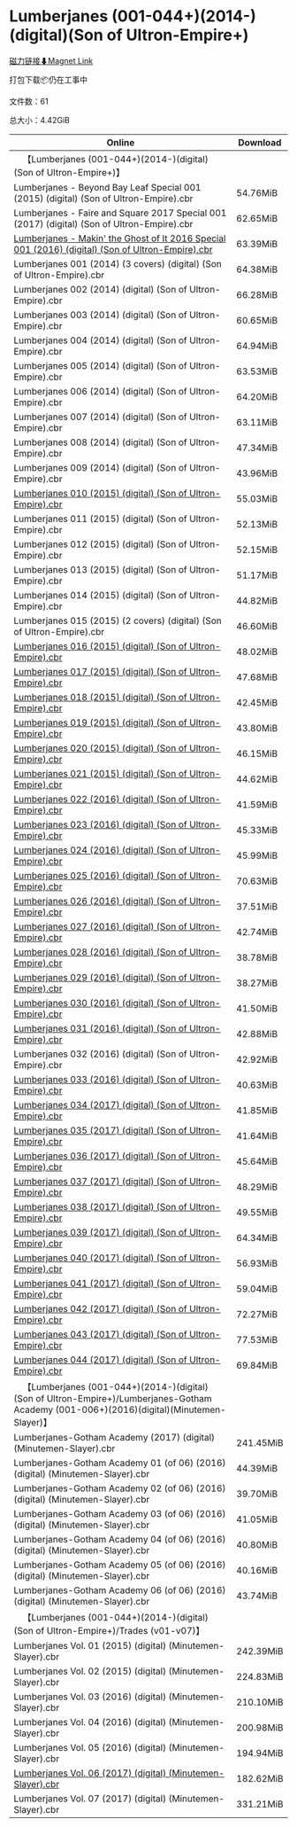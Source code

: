 # Lumberjanes (001-044+)(2014-)(digital)(Son of Ultron-Empire+)

[磁力链接⬇Magnet Link](magnet:?xt=urn:btih:598d1ff8310e1262c40e44a740c9342a00f7fcda&dn=Lumberjanes%20%28001-044%2B%29%282014-%29%28digital%29%28Son%20of%20Ultron-Empire%2B%29)

打包下载📦仍在工事中

文件数：61

总大小：4.42GiB

Online | Download
--- | ---
&emsp;【Lumberjanes (001-044+)(2014-)(digital)(Son of Ultron-Empire+)】 | 
Lumberjanes - Beyond Bay Leaf Special 001 (2015) (digital) (Son of Ultron-Empire).cbr | 54.76MiB
Lumberjanes - Faire and Square 2017 Special 001 (2017) (digital) (Son of Ultron-Empire).cbr | 62.65MiB
[Lumberjanes - Makin' the Ghost of It 2016 Special 001 (2016) (digital) (Son of Ultron-Empire).cbr](https://github.com/alicewish/markdown/blob/master/comic/Lumberjanes-Makin-Ghost-of-It-2016-Special-001-2016-digital-Son-of-Ultron-Empire-cbr.md) | 63.39MiB
Lumberjanes 001 (2014) (3 covers) (digital) (Son of Ultron-Empire).cbr | 64.38MiB
Lumberjanes 002 (2014) (digital) (Son of Ultron-Empire).cbr | 66.28MiB
Lumberjanes 003 (2014) (digital) (Son of Ultron-Empire).cbr | 60.65MiB
Lumberjanes 004 (2014) (digital) (Son of Ultron-Empire).cbr | 64.94MiB
Lumberjanes 005 (2014) (digital) (Son of Ultron-Empire).cbr | 63.53MiB
Lumberjanes 006 (2014) (digital) (Son of Ultron-Empire).cbr | 64.20MiB
Lumberjanes 007 (2014) (digital) (Son of Ultron-Empire).cbr | 63.11MiB
Lumberjanes 008 (2014) (digital) (Son of Ultron-Empire).cbr | 47.34MiB
Lumberjanes 009 (2014) (digital) (Son of Ultron-Empire).cbr | 43.96MiB
[Lumberjanes 010 (2015) (digital) (Son of Ultron-Empire).cbr](https://github.com/alicewish/markdown/blob/master/comic/Lumberjanes-010-2015-digital-Son-of-Ultron-Empire-cbr.md) | 55.03MiB
Lumberjanes 011 (2015) (digital) (Son of Ultron-Empire).cbr | 52.13MiB
Lumberjanes 012 (2015) (digital) (Son of Ultron-Empire).cbr | 52.15MiB
Lumberjanes 013 (2015) (digital) (Son of Ultron-Empire).cbr | 51.17MiB
Lumberjanes 014 (2015) (digital) (Son of Ultron-Empire).cbr | 44.82MiB
Lumberjanes 015 (2015) (2 covers) (digital) (Son of Ultron-Empire).cbr | 46.60MiB
[Lumberjanes 016 (2015) (digital) (Son of Ultron-Empire).cbr](https://github.com/alicewish/markdown/blob/master/comic/Lumberjanes-016-2015-digital-Son-of-Ultron-Empire-cbr.md) | 48.02MiB
[Lumberjanes 017 (2015) (digital) (Son of Ultron-Empire).cbr](https://github.com/alicewish/markdown/blob/master/comic/Lumberjanes-017-2015-digital-Son-of-Ultron-Empire-cbr.md) | 47.68MiB
[Lumberjanes 018 (2015) (digital) (Son of Ultron-Empire).cbr](https://github.com/alicewish/markdown/blob/master/comic/Lumberjanes-018-2015-digital-Son-of-Ultron-Empire-cbr.md) | 42.45MiB
[Lumberjanes 019 (2015) (digital) (Son of Ultron-Empire).cbr](https://github.com/alicewish/markdown/blob/master/comic/Lumberjanes-019-2015-digital-Son-of-Ultron-Empire-cbr.md) | 43.80MiB
[Lumberjanes 020 (2015) (digital) (Son of Ultron-Empire).cbr](https://github.com/alicewish/markdown/blob/master/comic/Lumberjanes-020-2015-digital-Son-of-Ultron-Empire-cbr.md) | 46.15MiB
[Lumberjanes 021 (2015) (digital) (Son of Ultron-Empire).cbr](https://github.com/alicewish/markdown/blob/master/comic/Lumberjanes-021-2015-digital-Son-of-Ultron-Empire-cbr.md) | 44.62MiB
[Lumberjanes 022 (2016) (digital) (Son of Ultron-Empire).cbr](https://github.com/alicewish/markdown/blob/master/comic/Lumberjanes-022-2016-digital-Son-of-Ultron-Empire-cbr.md) | 41.59MiB
[Lumberjanes 023 (2016) (digital) (Son of Ultron-Empire).cbr](https://github.com/alicewish/markdown/blob/master/comic/Lumberjanes-023-2016-digital-Son-of-Ultron-Empire-cbr.md) | 45.33MiB
[Lumberjanes 024 (2016) (digital) (Son of Ultron-Empire).cbr](https://github.com/alicewish/markdown/blob/master/comic/Lumberjanes-024-2016-digital-Son-of-Ultron-Empire-cbr.md) | 45.99MiB
[Lumberjanes 025 (2016) (digital) (Son of Ultron-Empire).cbr](https://github.com/alicewish/markdown/blob/master/comic/Lumberjanes-025-2016-digital-Son-of-Ultron-Empire-cbr.md) | 70.63MiB
[Lumberjanes 026 (2016) (digital) (Son of Ultron-Empire).cbr](https://github.com/alicewish/markdown/blob/master/comic/Lumberjanes-026-2016-digital-Son-of-Ultron-Empire-cbr.md) | 37.51MiB
[Lumberjanes 027 (2016) (digital) (Son of Ultron-Empire).cbr](https://github.com/alicewish/markdown/blob/master/comic/Lumberjanes-027-2016-digital-Son-of-Ultron-Empire-cbr.md) | 42.74MiB
[Lumberjanes 028 (2016) (digital) (Son of Ultron-Empire).cbr](https://github.com/alicewish/markdown/blob/master/comic/Lumberjanes-028-2016-digital-Son-of-Ultron-Empire-cbr.md) | 38.78MiB
[Lumberjanes 029 (2016) (digital) (Son of Ultron-Empire).cbr](https://github.com/alicewish/markdown/blob/master/comic/Lumberjanes-029-2016-digital-Son-of-Ultron-Empire-cbr.md) | 38.27MiB
[Lumberjanes 030 (2016) (digital) (Son of Ultron-Empire).cbr](https://github.com/alicewish/markdown/blob/master/comic/Lumberjanes-030-2016-digital-Son-of-Ultron-Empire-cbr.md) | 41.50MiB
[Lumberjanes 031 (2016) (digital) (Son of Ultron-Empire).cbr](https://github.com/alicewish/markdown/blob/master/comic/Lumberjanes-031-2016-digital-Son-of-Ultron-Empire-cbr.md) | 42.88MiB
Lumberjanes 032 (2016) (digital) (Son of Ultron-Empire).cbr | 42.92MiB
[Lumberjanes 033 (2016) (digital) (Son of Ultron-Empire).cbr](https://github.com/alicewish/markdown/blob/master/comic/Lumberjanes-033-2016-digital-Son-of-Ultron-Empire-cbr.md) | 40.63MiB
[Lumberjanes 034 (2017) (digital) (Son of Ultron-Empire).cbr](https://github.com/alicewish/markdown/blob/master/comic/Lumberjanes-034-2017-digital-Son-of-Ultron-Empire-cbr.md) | 41.85MiB
[Lumberjanes 035 (2017) (digital) (Son of Ultron-Empire).cbr](https://github.com/alicewish/markdown/blob/master/comic/Lumberjanes-035-2017-digital-Son-of-Ultron-Empire-cbr.md) | 41.64MiB
[Lumberjanes 036 (2017) (digital) (Son of Ultron-Empire).cbr](https://github.com/alicewish/markdown/blob/master/comic/Lumberjanes-036-2017-digital-Son-of-Ultron-Empire-cbr.md) | 45.64MiB
[Lumberjanes 037 (2017) (digital) (Son of Ultron-Empire).cbr](https://github.com/alicewish/markdown/blob/master/comic/Lumberjanes-037-2017-digital-Son-of-Ultron-Empire-cbr.md) | 48.29MiB
[Lumberjanes 038 (2017) (digital) (Son of Ultron-Empire).cbr](https://github.com/alicewish/markdown/blob/master/comic/Lumberjanes-038-2017-digital-Son-of-Ultron-Empire-cbr.md) | 49.55MiB
[Lumberjanes 039 (2017) (digital) (Son of Ultron-Empire).cbr](https://github.com/alicewish/markdown/blob/master/comic/Lumberjanes-039-2017-digital-Son-of-Ultron-Empire-cbr.md) | 64.34MiB
[Lumberjanes 040 (2017) (digital) (Son of Ultron-Empire).cbr](https://github.com/alicewish/markdown/blob/master/comic/Lumberjanes-040-2017-digital-Son-of-Ultron-Empire-cbr.md) | 56.93MiB
[Lumberjanes 041 (2017) (digital) (Son of Ultron-Empire).cbr](https://github.com/alicewish/markdown/blob/master/comic/Lumberjanes-041-2017-digital-Son-of-Ultron-Empire-cbr.md) | 59.04MiB
[Lumberjanes 042 (2017) (digital) (Son of Ultron-Empire).cbr](https://github.com/alicewish/markdown/blob/master/comic/Lumberjanes-042-2017-digital-Son-of-Ultron-Empire-cbr.md) | 72.27MiB
[Lumberjanes 043 (2017) (digital) (Son of Ultron-Empire).cbr](https://github.com/alicewish/markdown/blob/master/comic/Lumberjanes-043-2017-digital-Son-of-Ultron-Empire-cbr.md) | 77.53MiB
[Lumberjanes 044 (2017) (digital) (Son of Ultron-Empire).cbr](https://github.com/alicewish/markdown/blob/master/comic/Lumberjanes-044-2017-digital-Son-of-Ultron-Empire-cbr.md) | 69.84MiB
&emsp;【Lumberjanes (001-044+)(2014-)(digital)(Son of Ultron-Empire+)/Lumberjanes-Gotham Academy (001-006+)(2016)(digital)(Minutemen-Slayer)】 | 
Lumberjanes-Gotham Academy (2017) (digital) (Minutemen-Slayer).cbr | 241.45MiB
Lumberjanes-Gotham Academy 01 (of 06) (2016) (digital) (Minutemen-Slayer).cbr | 44.39MiB
Lumberjanes-Gotham Academy 02 (of 06) (2016) (digital) (Minutemen-Slayer).cbr | 39.70MiB
Lumberjanes-Gotham Academy 03 (of 06) (2016) (digital) (Minutemen-Slayer).cbr | 41.05MiB
Lumberjanes-Gotham Academy 04 (of 06) (2016) (digital) (Minutemen-Slayer).cbr | 40.80MiB
Lumberjanes-Gotham Academy 05 (of 06) (2016) (digital) (Minutemen-Slayer).cbr | 40.16MiB
Lumberjanes-Gotham Academy 06 (of 06) (2016) (digital) (Minutemen-Slayer).cbr | 43.74MiB
&emsp;【Lumberjanes (001-044+)(2014-)(digital)(Son of Ultron-Empire+)/Trades (v01-v07)】 | 
Lumberjanes Vol. 01 (2015) (digital) (Minutemen-Slayer).cbr | 242.39MiB
Lumberjanes Vol. 02 (2015) (digital) (Minutemen-Slayer).cbr | 224.83MiB
Lumberjanes Vol. 03 (2016) (digital) (Minutemen-Slayer).cbr | 210.10MiB
Lumberjanes Vol. 04 (2016) (digital) (Minutemen-Slayer).cbr | 200.98MiB
Lumberjanes Vol. 05 (2016) (digital) (Minutemen-Slayer).cbr | 194.94MiB
[Lumberjanes Vol. 06 (2017) (digital) (Minutemen-Slayer).cbr](https://github.com/alicewish/markdown/blob/master/comic/Lumberjanes-Vol-06-2017-digital-Minutemen-Slayer-cbr.md) | 182.62MiB
Lumberjanes Vol. 07 (2017) (digital) (Minutemen-Slayer).cbr | 331.21MiB